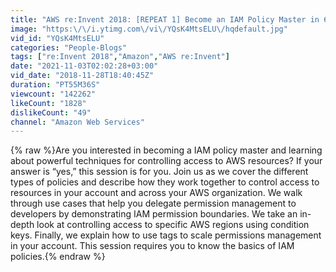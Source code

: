 ```yaml
---
title: "AWS re:Invent 2018: [REPEAT 1] Become an IAM Policy Master in 60 Minutes or Less (SEC316-R1)"
image: "https:\/\/i.ytimg.com\/vi\/YQsK4MtsELU\/hqdefault.jpg"
vid_id: "YQsK4MtsELU"
categories: "People-Blogs"
tags: ["re:Invent 2018","Amazon","AWS re:Invent"]
date: "2021-11-03T02:02:28+03:00"
vid_date: "2018-11-28T18:40:45Z"
duration: "PT55M36S"
viewcount: "142262"
likeCount: "1828"
dislikeCount: "49"
channel: "Amazon Web Services"
---
```

{% raw %}Are you interested in becoming a IAM policy master and learning about powerful techniques for controlling access to AWS resources? If your answer is “yes,” this session is for you. Join us as we cover the different types of policies and describe how they work together to control access to resources in your account and across your AWS organization. We walk through use cases that help you delegate permission management to developers by demonstrating IAM permission boundaries. We take an in-depth look at controlling access to specific AWS regions using condition keys. Finally, we explain how to use tags to scale permissions management in your account. This session requires you to know the basics of IAM policies.{% endraw %}
